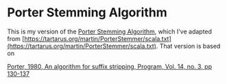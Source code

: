 # Porter Stemming Algorithm

This is my version of the [Porter Stemming Algorithm](https://tartarus.org/martin/PorterStemmer/), which I've adapted from [https://tartarus.org/martin/PorterStemmer/scala.txt](https://tartarus.org/martin/PorterStemmer/scala.txt). That version is based on 

[Porter, 1980, An algorithm for suffix stripping, Program, Vol. 14,
no. 3, pp 130-137](http://www.cs.odu.edu/~jbollen/IR04/readings/readings5.pdf)

